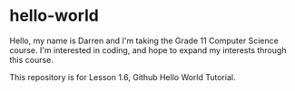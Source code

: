 # hello-world
Hello, my name is Darren and I'm taking  the Grade 11 Computer Science course. I'm interested in coding, and hope to expand my interests through this course. 

This repository is for Lesson 1.6, Github Hello World Tutorial.
